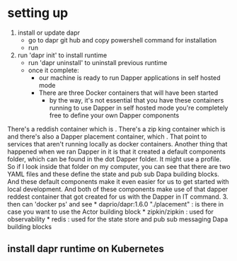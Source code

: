 ﻿# setting up
1. install or update dapr
	* go to dapr git hub and copy powershell command for installation
	* run
2. run 'dapr init' to install runtime
	* run 'dapr uninstall' to uninstall previous runtime
	* once it complete: 
		* our machine is ready to run Dapper applications in self hosted mode
		*  There are three Docker containers that will have been started 
			* by the way, it's not essential that you have these containers running to use Dapper in self hosted mode you're completely free to define your own Dapper components

There's a reddish container which is . There's a zip king container which is  and there's also a Dapper placement container, which 
. That point to services that aren't running locally as docker containers. Another thing that happened when we ran Dapper in it is that it created a default components folder, which can be found in the dot Dapper folder. It might use a profile. So if I look inside that folder on my computer, you can see that there are two YAML files and these define the state and pub sub Dapa building blocks. And these default components make it even easier for us to get started with local development. And both of these components make use of that dapper reddest container that got created for us with the Dapper in IT command.
3. then can 'docker ps' and see
	* daprio/dapr:1.6.0   "./placement"     : is there in case you want to use the Actor building block
	* zipkin/zipkin                         : used for observability
	* redis                                 : used for the state store and pub sub messaging Dapa building blocks


## install dapr runtime on Kubernetes